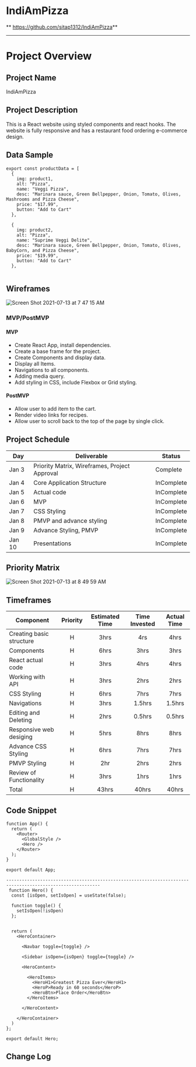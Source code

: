 # IndiAmPizza
** https://github.com/sitap1312/IndiAmPizza**
** **

# Project Overview

## Project Name

IndiAmPizza

## Project Description
 
This is a React website using styled components and react hooks. The website is fully responsive and has a restaurant food ordering e-commerce design. 

## Data Sample
```
export const productData = [
  {
    img: product1,
    alt: "Pizza",
    name: "Veggi Pizza",
    desc: "Marinara sauce, Green Bellpepper, Onion, Tomato, Olives, Mashrooms and Pizza Cheese",
    price: "$17.99",
    button: "Add to Cart"
  },

  {
    img: product2,
    alt: "Pizza",
    name: "Suprime Veggi Delite",
    desc: "Marinara sauce, Green Bellpepper, Onion, Tomato, Olives, BabyCorn, and Pizza Cheese",
    price: "$19.99",
    button: "Add to Cart"
  },
  
```
## Wireframes

![Screen Shot 2021-07-13 at 7 47 15 AM](https://user-images.githubusercontent.com/85080279/125473070-fb21f69b-68ce-47df-846e-89a25183994b.png)

### MVP/PostMVP
  

#### MVP 

- Create React App, install dependencies. 
- Create a base frame for the project.
- Create Components and display data.
- Display all Items.
- Navigations to all components.
- Adding media query.
- Add styling in CSS, include Flexbox or Grid styling.

#### PostMVP  

- Allow user to add item to the cart.
- Render video links for recipes.
- Allow user to scroll back to the top of the page by single click.

## Project Schedule

|  Day | Deliverable | Status
|---|---| ---|
|Jan 3| Priority Matrix, Wireframes, Project Approval | Complete
|Jan 4| Core Application Structure | InComplete
|Jan 5| Actual code | InComplete
|Jan 6| MVP  | InComplete
|Jan 7| CSS Styling | InComplete
|Jan 8| PMVP and advance styling  | InComplete
|Jan 9| Advance Styling, PMVP| InComplete
|Jan 10| Presentations | InComplete

## Priority Matrix

![Screen Shot 2021-07-13 at 8 49 59 AM](https://user-images.githubusercontent.com/85080279/125484019-0e18f284-5363-4659-8a7b-4d07f215a34d.png)

## Timeframes

| Component | Priority | Estimated Time | Time Invested | Actual Time |
| --- | :---: |  :---: | :---: | :---: |
| Creating basic structure| H | 3hrs| 4rs | 4hrs |
| Components | H | 6hrs | 3hrs | 3hrs |
| React actual code | H | 3hrs | 4hrs | 4hrs |
| Working with API | H | 3hrs| 2hrs | 2hrs |
| CSS Styling | H | 6hrs | 7hrs | 7hrs |
| Navigations | H | 3hrs | 1.5hrs | 1.5hrs |
| Editing and Deleting | H | 2hrs | 0.5hrs | 0.5hrs |
| Responsive web desiging | H | 5hrs | 8hrs | 8hrs |
| Advance CSS Styling | H | 6hrs | 7hrs | 7hrs |
| PMVP Styling | H | 2hr | 2hrs | 2hrs |
| Review of Functionality | H | 3hrs | 1hrs | 1hrs |
| Total | H | 43hrs| 40hrs | 40hrs |

## Code Snippet

```
function App() {
  return (
    <Router>
      <GlobalStyle />
      <Hero />
    </Router>
  );
}

export default App;
      
----------------------------------------------------------------------------------------------------------
 function Hero() {
  const [isOpen, setIsOpen] = useState(false);

  function toggle() {
    setIsOpen(!isOpen)
  };


  return (
    <HeroContainer>

      <Navbar toggle={toggle} />

      <Sidebar isOpen={isOpen} toggle={toggle} />

      <HeroContent>

        <HeroItems>
          <HeroH1>Greatest Pizza Ever</HeroH1>
          <HeroP>Ready in 60 seconds</HeroP>
          <HeroBtn>Place Order</HeroBtn>
        </HeroItems>

      </HeroContent>

    </HeroContainer>
  )
};

export default Hero;

```

## Change Log
 ```

 ```
